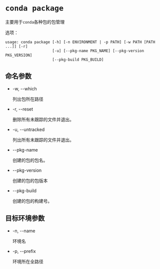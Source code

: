# `conda package`

主要用于`conda`各种包的包管理

选项：

```
usage: conda package [-h] [-n ENVIRONMENT | -p PATH] [-w PATH [PATH ...]] [-r]
                     [-u] [--pkg-name PKG_NAME] [--pkg-version PKG_VERSION]
                     [--pkg-build PKG_BUILD]
```

## 命名参数

- -w, --which

  列出包所在路径

- -r, --reset

  删除所有未跟踪的文件并退出。

- -u, --untracked

  列出所有未跟踪的文件并退出。

- --pkg-name

  创建的包的包名。

- --pkg-version

  创建的包的包版本

- --pkg-build

  创建的包的构建号。

## 目标环境参数

- -n, --name

  环境名

- -p, --prefix

  环境所在全路径
